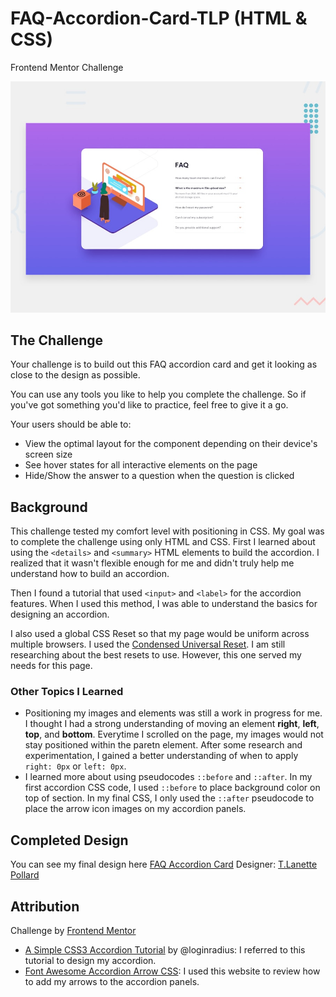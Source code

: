 # FAQ-Accordion-Card-TLP (HTML & CSS)
Frontend Mentor Challenge

![Design preview for the FAQ Accordion Card coding challenge](./design/desktop-preview.jpg)

## The Challenge
Your challenge is to build out this FAQ accordion card and get it looking as close to the design as possible.

You can use any tools you like to help you complete the challenge. So if you've got something you'd like to practice, feel free to give it a go.

Your users should be able to:

- View the optimal layout for the component depending on their device's screen size
- See hover states for all interactive elements on the page
- Hide/Show the answer to a question when the question is clicked

## Background
This challenge tested my comfort level with positioning in CSS. My goal was to complete the challenge using only HTML and CSS. First I learned about using the `<details>` and `<summary>` HTML elements to build the accordion. I realized that it wasn't flexible enough for me and didn't truly help me understand how to build an accordion. 

Then I found a tutorial that used `<input>` and `<label>` for the accordion features. When I used this method, I was able to understand the basics for designing an accordion. 

I also used a global CSS Reset so that my page would be uniform across multiple browsers. I used the  [Condensed Universal Reset](https://perishablepress.com/a-killer-collection-of-global-css-reset-styles/). I am still researching about the best resets to use. However, this one served my needs for this page. 
### Other Topics I Learned
- Positioning my images and elements was still a work in progress for me. I thought I had a strong understanding of moving an element **right**, **left**, **top**, and **bottom**. Everytime I scrolled on the page, my images would not stay positioned within the paretn element. After some research and experimentation, I gained a better understanding of when to apply `right: 0px` or `left: 0px`. 
- I learned more about using  pseudocodes `::before` and `::after`. In my first accordion CSS code, I used `::before` to place background color on top of section. In my final CSS, I only used the `::after` pseudocode to place the arrow icon images on my accordion panels. 
## Completed Design
You can see my final design here [FAQ Accordion Card](https://faq-accordion-card-tlp-kr5ldmspa.vercel.app)
Designer: [T.Lanette Pollard](https://github.com/TLanetteRose)
## Attribution 
Challenge by [Frontend Mentor](https://www.frontendmentor.io/challenges)
- [A Simple CSS3 Accordion Tutorial](https://perishablepress.com/a-killer-collection-of-global-css-reset-styles/) by @loginradius: I referred to this tutorial to design my accordion.
- [Font Awesome Accordion Arrow CSS](https://supfort.com/font-awesome-accordion-arrow-css): I used this website to review how to add my arrows to the accordion panels. 








